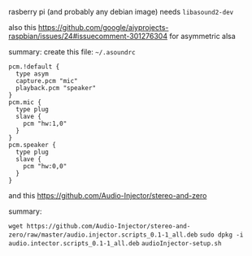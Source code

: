 rasberry pi (and probably any debian image) needs `libasound2-dev`

also this https://github.com/google/aiyprojects-raspbian/issues/24#issuecomment-301276304 for asymmetric alsa

summary: create this file: `~/.asoundrc`

```
pcm.!default {
  type asym
  capture.pcm "mic"
  playback.pcm "speaker"
}
pcm.mic {
  type plug
  slave {
    pcm "hw:1,0"
  }
}
pcm.speaker {
  type plug
  slave {
    pcm "hw:0,0"
  }
}
```

and this https://github.com/Audio-Injector/stereo-and-zero

summary:

```wget https://github.com/Audio-Injector/stereo-and-zero/raw/master/audio.injector.scripts_0.1-1_all.deb```
```sudo dpkg -i audio.intector.scripts_0.1-1_all.deb```
```audioInjector-setup.sh```

